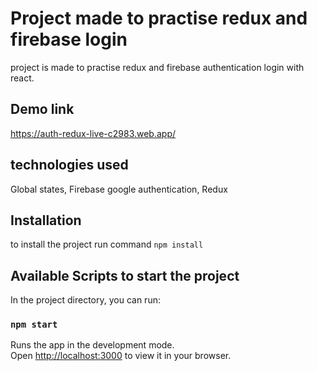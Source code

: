 # Project made to practise redux and firebase login
project is made to practise redux and firebase authentication login with react.
## Demo link
https://auth-redux-live-c2983.web.app/

## technologies used
Global states, Firebase google authentication, Redux


## Installation
to install the project run command
`npm install`

## Available Scripts to start the project 

In the project directory, you can run:

### `npm start`

Runs the app in the development mode.\
Open [http://localhost:3000](http://localhost:3000) to view it in your browser.
